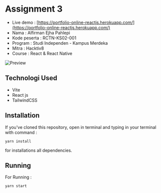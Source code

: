 # Assignment 3

- Live demo : [https://portfolio-online-reactjs.herokuapp.com/](https://portfolio-online-reactjs.herokuapp.com/)
- Nama : Alfirman Ejha Pahlepi
- Kode peserta : RCTN-KS02-001
- Program : Studi Independen - Kampus Merdeka
- Mitra : Hacktiv8
- Course : React & React Native

![Preview](https://firebasestorage.googleapis.com/v0/b/image-storage-aaa6b.appspot.com/o/rate%20currency.png?alt=media&token=d05e16b6-75da-4628-9977-16bb7d0be7c9)

## Technologi Used
- Vite
- React js
- TailwindCSS

## Installation
If you've cloned this repository, open in terminal and typing in your terminal with command :
```
yarn install
```
for installations all dependencies.

## Running
For Running :
```
yarn start
```